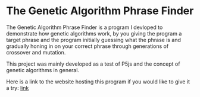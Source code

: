 # The Genetic Algorithm Phrase Finder

The Genetic Algorithm Phrase Finder is a program I devloped to demonstrate how genetic algorithms work, by you giving the program a target phrase and the program initially guessing what the phrase is and gradually honing in on your correct phrase through generations of crossover and mutation. 

This project was mainly developed as a test of P5js and the concept of genetic algorithms in general.

Here is a link to the website hosting this program if you would like to give it a try: [link](https://ryancartularo.github.io/Genetic-Algorithm-Phrase-Finder/)
